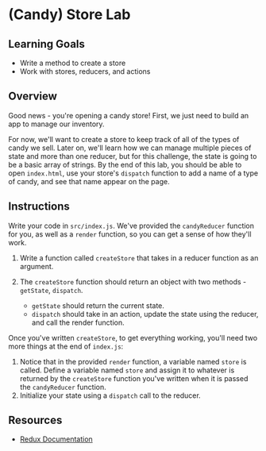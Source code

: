 # (Candy) Store Lab

## Learning Goals

- Write a method to create a store
- Work with stores, reducers, and actions

## Overview

Good news - you're opening a candy store! First, we just need to build an app to
manage our inventory.

For now, we'll want to create a store to keep track of all of the types of candy
we sell. Later on, we'll learn how we can manage multiple pieces of state and
more than one reducer, but for this challenge, the state is going to be a basic
array of strings. By the end of this lab, you should be able to open
`index.html`, use your store's `dispatch` function to add a name of a type of
candy, and see that name appear on the page.

## Instructions

Write your code in `src/index.js`. We've provided the `candyReducer` function for you, as
well as a `render` function, so you can get a sense of how they'll work.

1. Write a function called `createStore` that takes in a reducer function as an
   argument.
2. The `createStore` function should return an object with two methods -
   `getState`, `dispatch`.

   - `getState` should return the current state.
   - `dispatch` should take in an action, update the state using the reducer,
     and call the render function.

Once you've written `createStore`, to get everything working, you'll need two
more things at the end of `index.js`:

1. Notice that in the provided `render` function, a variable named `store` is
   called. Define a variable named `store` and assign it to whatever is returned
   by the `createStore` function you've written when it is passed the
   `candyReducer` function.
2. Initialize your state using a `dispatch` call to the reducer.

## Resources

- [Redux Documentation](https://redux.js.org/tutorials/fundamentals/part-4-store)
